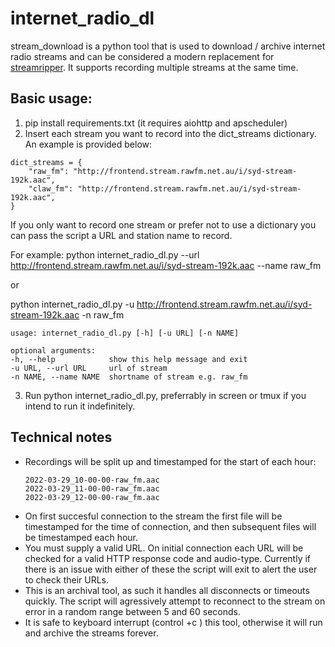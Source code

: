 # internet_radio_dl

stream_download is a python tool that is used to download / archive internet radio streams and can be considered a modern replacement for [streamripper](http://streamripper.sourceforge.net/). It supports recording multiple streams at the same time.

## Basic usage:

1. pip install requirements.txt (it requires aiohttp and apscheduler)
2. Insert each stream you want to record into the dict_streams dictionary. An example is provided below:

```
dict_streams = {
    "raw_fm": "http://frontend.stream.rawfm.net.au/i/syd-stream-192k.aac",
    "claw_fm": "http://frontend.stream.rawfm.net.au/i/syd-stream-192k.aac",
}
```

If you only want to record one stream or prefer not to use a dictionary you can pass the script a URL and station name to record.

For example: python internet_radio_dl.py --url http://frontend.stream.rawfm.net.au/i/syd-stream-192k.aac --name raw_fm

or

python internet_radio_dl.py -u http://frontend.stream.rawfm.net.au/i/syd-stream-192k.aac -n raw_fm

```
usage: internet_radio_dl.py [-h] [-u URL] [-n NAME]

optional arguments:
-h, --help            show this help message and exit
-u URL, --url URL     url of stream
-n NAME, --name NAME  shortname of stream e.g. raw_fm
```

3. Run python internet_radio_dl.py, preferrably in screen or tmux if you intend to run it indefinitely.

## Technical notes

* Recordings will be split up and timestamped for the start of each hour:
  ```
  2022-03-29_10-00-00-raw_fm.aac
  2022-03-29_11-00-00-raw_fm.aac
  2022-03-29_12-00-00-raw_fm.aac
  ```
* On first succesful connection to the stream the first file will be timestamped for the time of connection, and then subsequent files will be timestamped each hour.
* You must supply a valid URL. On initial connection each URL will be checked for a valid HTTP response code and audio-type. Currently if there is an issue with either of these the script will exit to alert the user to check their URLs.
* This is an archival tool, as such it handles all disconnects or timeouts quickly. The script will agressively attempt to reconnect to the stream on error in a random range between 5 and 60 seconds.
* It is safe to keyboard interrupt (control +c ) this tool, otherwise it will run and archive the streams forever.
